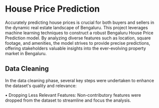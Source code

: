 # House Price Prediction
Accurately predicting house prices is crucial for both buyers and sellers in the dynamic real estate landscape of Bengaluru. This project leverages machine learning techniques to construct a robust Bengaluru House Price Prediction model. By analyzing diverse features such as location, square footage, and amenities, the model strives to provide precise predictions, offering stakeholders valuable insights into the ever-evolving property market in Bengaluru.

## Data Cleaning
In the data cleaning phase, several key steps were undertaken to enhance the dataset's quality and relevance:

• Dropping Less Relevant Features: Non-contributory features were dropped from the dataset to streamline and focus the analysis.
